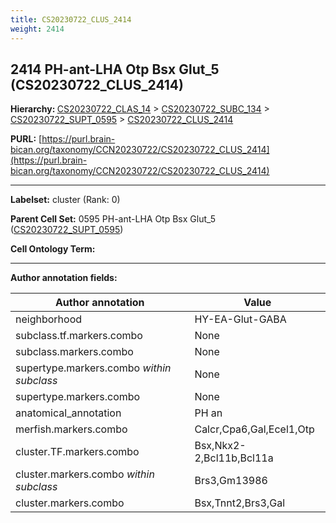 ```yaml
---
title: CS20230722_CLUS_2414
weight: 2414
---
```

## 2414 PH-ant-LHA Otp Bsx Glut_5 (CS20230722_CLUS_2414)
<b>Hierarchy: </b>
[CS20230722_CLAS_14](../CS20230722_CLAS_14) >
[CS20230722_SUBC_134](../CS20230722_SUBC_134) >
[CS20230722_SUPT_0595](../CS20230722_SUPT_0595) >
[CS20230722_CLUS_2414](../CS20230722_CLUS_2414)

**PURL:** [https://purl.brain-bican.org/taxonomy/CCN20230722/CS20230722_CLUS_2414](https://purl.brain-bican.org/taxonomy/CCN20230722/CS20230722_CLUS_2414)

---


**Labelset:** cluster (Rank: 0)

**Parent Cell Set:** 0595 PH-ant-LHA Otp Bsx Glut_5 ([CS20230722_SUPT_0595](../CS20230722_SUPT_0595))



**Cell Ontology Term:** 

[MARKER GENES.]: #


---

[TRANSFERRED ANNOTATIONS.]: #


[AUTHOR ANNOTATION FIELDS.]: #


**Author annotation fields:**

| Author annotation | Value |
|-------------------|-------|
|neighborhood|HY-EA-Glut-GABA|
|subclass.tf.markers.combo|None|
|subclass.markers.combo|None|
|supertype.markers.combo _within subclass_|None|
|supertype.markers.combo|None|
|anatomical_annotation|PH an|
|merfish.markers.combo|Calcr,Cpa6,Gal,Ecel1,Otp|
|cluster.TF.markers.combo|Bsx,Nkx2-2,Bcl11b,Bcl11a|
|cluster.markers.combo _within subclass_|Brs3,Gm13986|
|cluster.markers.combo|Bsx,Tnnt2,Brs3,Gal|
